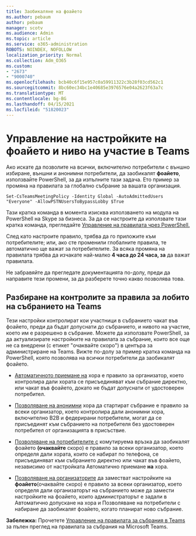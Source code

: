 ```yaml
---
title: Заобикаляне на фоайето
ms.author: pebaum
author: pebaum
manager: scotv
ms.audience: Admin
ms.topic: article
ms.service: o365-administration
ROBOTS: NOINDEX, NOFOLLOW
localization_priority: Normal
ms.collection: Adm_O365
ms.custom:
- "2673"
- "9000740"
ms.openlocfilehash: bcb40c6f15e957c0a59911322c3b28f03cd562c1
ms.sourcegitcommit: 8bc60ec34bc1e40685e3976576e04a2623f63a7c
ms.translationtype: MT
ms.contentlocale: bg-BG
ms.lasthandoff: 04/15/2021
ms.locfileid: "51820023"
---
```

# <a name="control-lobby-settings-and-level-of-participation-in-teams"></a>Управление на настройките на фоайето и ниво на участие в Teams

Ако искате да позволите на всички, включително потребители с външно избиране, външни и анонимни потребители, да заобикалят **фоайето**, използвайте PowerShell, за да изпълните тази задача. Ето пример за промяна на правилата за глобално събрание за вашата организация.

`Set-CsTeamsMeetingPolicy -Identity Global -AutoAdmittedUsers "Everyone" -AllowPSTNUsersToBypassLobby $True`

Тази кратка команда в момента изисква използването на модула на PowerShell на Skype за бизнеса. За да се настроите да използвате тази кратка команда, прегледайте [Управление на правилата чрез PowerShell.](https://docs.microsoft.com/microsoftteams/teams-powershell-overview#managing-policies-via-powershell)

След като настроите правило, трябва да го приложите към потребителите; или, ако сте променили глобалните правила, те автоматично ще важат за потребителите. За всяка промяна на правилата трябва да изчакате най-малко **4 часа до 24 часа, за** да важат правилата. 

Не забравяйте да прегледате документацията по-долу, преди да направите тези промени, за да разберете точно какво позволява това.


## <a name="understanding-teams-meeting-lobby-policy-controls"></a>Разбиране на контролите за правила за лобито на събранието на Teams

Тези настройки контролират кои участници в събранието чакат във фоайето, преди да бъдат допуснати до събранието, и нивото на участие, което им е разрешено в събрание. Можете да използвате PowerShell, за да актуализирате настройките на правилата за събрание, които все още не са внедрени (с етикет "очаквайте скоро") в центъра за администриране на Teams. Вижте по-долу за пример кратка команда на PowerShell, която позволява на всички потребители да заобикалят фоайето.

- [Автоматичното приемане на](https://docs.microsoft.com/microsoftteams/meeting-policies-in-teams#automatically-admit-people) хора е правило за организатор, което контролира дали хората се присъединяват към събрание директно, или чакат във фоайето, докато не бъдат допуснати от удостоверен потребител.

- [Позволяване на анонимни](https://docs.microsoft.com/microsoftteams/meeting-policies-in-teams#allow-anonymous-people-to-start-a-meeting) хора да стартират събрание е правило за всеки организатор, което контролира дали анонимни хора, включително B2B и федерирани потребители, могат да се присъединят към събранието на потребителя без удостоверен потребител от организацията в присъствие.

- [Позволяване на потребителите с](https://docs.microsoft.com/microsoftteams/meeting-policies-in-teams#allow-dial-in-users-to-bypass-the-lobby-coming-soon) комутируема връзка да заобикалят фоайето **(очаквайте** скоро) е правило за всеки организатор, което определя дали хората, които се набират по телефона, се присъединяват към събранието директно или чакат във фоайето, независимо от настройката Автоматично приемане **на** хора.

- [Позволяване на организаторите](https://docs.microsoft.com/microsoftteams/meeting-policies-in-teams#allow-organizers-to-override-lobby-settings-coming-soon) да заместват настройките на **фоайето**(очаквайте скоро) е правило за всеки  организатор, което  определя дали организаторът на събранието може да замести настройките на фоайето, които администраторът е задали в Автоматично допускане на хора и Позволяване на потребители с набиране да заобикалят фоайето, когато планират ново събрание.

**Забележка:** Прочетете [Управление на правилата за събрания в Teams](https://docs.microsoft.com/microsoftteams/meeting-policies-in-teams) за пълен преглед на правилата за събрания на Microsoft Teams.
